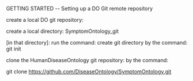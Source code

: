 
GETTING STARTED -- Setting up a DO Git remote repository


create a local DO git repository:

create a local directory: SymptomOntology_git

[in that directory]: run the command: create git directory by the command: git init

clone the HumanDiseaseOntology git repository: by the command: 

git clone https://github.com/DiseaseOntology/SymptomOntology.git

